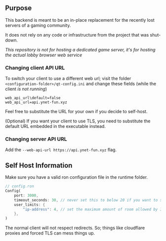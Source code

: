 ## Purpose

This backend is meant to be an in-place replacement for the recently lost servers of a gaming community. 

It does not rely on any code or infrastructure from the project that was shut-down. 

*This repository is not for hosting a dedicated game server, it's for hosting the actual lobby browser web service*

### Changing client API URL

To switch your client to use a different web url; visit the folder `<configuration-folder>/qt-config.ini` and change these fields (while the client *is not running*)
```
web_api_url\default=false
web_api_url=api.ynet-fun.xyz
```
Feel free to substitute the URL for your own if you decide to self-host. 

(Optional) If you want your client to use TLS, you need to substitute the default URL embedded in the executable instead. 

### Changing server API URL

Add the `--web-api-url https://api.ynet-fun.xyz` flag. 

## Self Host Information

Make sure you have a valid ron configuration file in the runtime folder. 
```rs
// config.ron
Config(
    port: 3000,
    timeout_seconds: 30, // never set this to below 20 if you want to support normal clients
    user_limits: {
        "ip-address": 4, // set the maximum amount of room allowed by IP
    },
)
```

The normal client will not respect redirects. So; things like cloudflare proxies and forced TLS can mess things up. 
